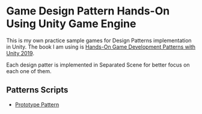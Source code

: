# Game Design Pattern Hands-On Using Unity Game Engine
This is my own practice sample games for Design Patterns implementation in Unity.
The book I am using is [Hands-On Game Development Patterns with Unity 2019](https://www.amazon.com/Hands-Development-Patterns-Unity-industry-standard/dp/1789349338).

Each design patter is implemented in Separated Scene for better focus on each one of them.

## Patterns Scripts
- [Prototype Pattern](../Assets/Scripts/Prototype)
